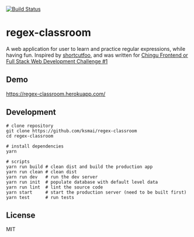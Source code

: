 [![Build Status](https://travis-ci.org/ksmai/regex-classroom.svg?branch=master)](https://travis-ci.org/ksmai/regex-classroom)

# regex-classroom
A web application for user to learn and practice regular expressions, while having fun. Inspired by [shortcutfoo](https://www.shortcutfoo.com/app/dojos/regex), and was written for [Chingu Frontend or Full Stack Web Development Challenge #1](https://medium.com/chingu/chingu-frontend-or-full-stack-web-development-challenge-1-7d8edcd54411)

## Demo
https://regex-classroom.herokuapp.com/

## Development
```
# clone repository
git clone https://github.com/ksmai/regex-classroom
cd regex-classroom

# install dependencies
yarn

# scripts
yarn run build # clean dist and build the production app
yarn run clean # clean dist
yarn run dev   # run the dev server
yarn run init  # populate database with default level data
yarn run lint  # lint the source code
yarn start     # start the production server (need to be built first)
yarn test      # run tests
```

## License
MIT
